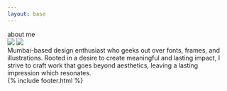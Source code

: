 ```yaml
---
layout: base 
---
```

<div class="max-w-screen text-white font-[Instrument_Serif]">
    <div class="w-2/3 mx-auto mt-30">
        <div class="lg:text-[96px] md:text-[96px] text-[50px] flex justify-center items-center min-h-[145px] italic">
            about me
        </div>
    </div>
</div>
<div class="relative text-[2.2rem] bg-[#FFFFF0] py-30 text-black justify-center items-center leading-10 text-center my-20">
    <img class="w-full h-full object-cover absolute top-0 left-0 opacity-8 pointer-events-none bg-scroll-left-slow" src="{{site.baseurl}}/assets/images/about_me_bg.png">
    <img class="w-full translate-x-[100%] h-full object-cover absolute top-0 left-0 opacity-8 pointer-events-none bg-scroll-left-slow" src="{{site.baseurl}}/assets/images/about_me_bg.png">
    <div class="w-[55%] mx-auto">
    Mumbai-based design enthusiast who geeks out over fonts, frames, and illustrations. Rooted in a desire to create meaningful and lasting impact, I strive to craft work that goes beyond aesthetics, leaving a lasting impression which resonates.
    </div>
</div>
{% include footer.html %}